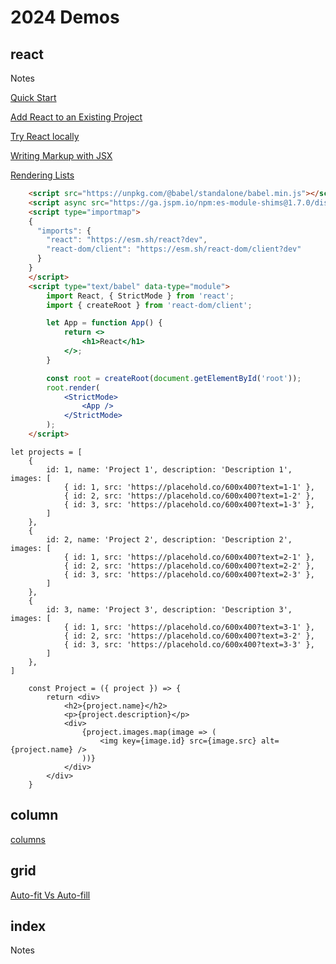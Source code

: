 # 2024 Demos

## react

Notes

[Quick Start](https://react.dev/learn)

[Add React to an Existing Project](https://react.dev/learn/add-react-to-an-existing-project#using-react-for-a-part-of-your-existing-page)

[Try React locally](https://react.dev/learn/installation#try-react-locally)

[Writing Markup with JSX](https://react.dev/learn/writing-markup-with-jsx)

[Rendering Lists](https://react.dev/learn/rendering-lists)

``` html
    <script src="https://unpkg.com/@babel/standalone/babel.min.js"></script>
    <script async src="https://ga.jspm.io/npm:es-module-shims@1.7.0/dist/es-module-shims.js"></script>
    <script type="importmap">
    {
      "imports": {
        "react": "https://esm.sh/react?dev",
        "react-dom/client": "https://esm.sh/react-dom/client?dev"
      }
    }
    </script>
    <script type="text/babel" data-type="module">
        import React, { StrictMode } from 'react';
        import { createRoot } from 'react-dom/client';

        let App = function App() {
            return <>
                <h1>React</h1>
            </>;
        }

        const root = createRoot(document.getElementById('root'));
        root.render(
            <StrictMode>
                <App />
            </StrictMode>
        );
    </script>
```

```
let projects = [
    {
        id: 1, name: 'Project 1', description: 'Description 1', images: [
            { id: 1, src: 'https://placehold.co/600x400?text=1-1' },
            { id: 2, src: 'https://placehold.co/600x400?text=1-2' },
            { id: 3, src: 'https://placehold.co/600x400?text=1-3' },
        ]
    },
    {
        id: 2, name: 'Project 2', description: 'Description 2', images: [
            { id: 1, src: 'https://placehold.co/600x400?text=2-1' },
            { id: 2, src: 'https://placehold.co/600x400?text=2-2' },
            { id: 3, src: 'https://placehold.co/600x400?text=2-3' },
        ]
    },
    {
        id: 3, name: 'Project 3', description: 'Description 3', images: [
            { id: 1, src: 'https://placehold.co/600x400?text=3-1' },
            { id: 2, src: 'https://placehold.co/600x400?text=3-2' },
            { id: 3, src: 'https://placehold.co/600x400?text=3-3' },
        ]
    },
]
```

```
    const Project = ({ project }) => {
        return <div>
            <h2>{project.name}</h2>
            <p>{project.description}</p>
            <div>
                {project.images.map(image => (
                    <img key={image.id} src={image.src} alt={project.name} />
                ))}
            </div>
        </div>
    }
```

## column

[columns](https://developer.mozilla.org/en-US/docs/Web/CSS/columns)

## grid

[Auto-fit Vs Auto-fill](https://defensivecss.dev/tip/auto-fit-fill/)

## index

Notes
